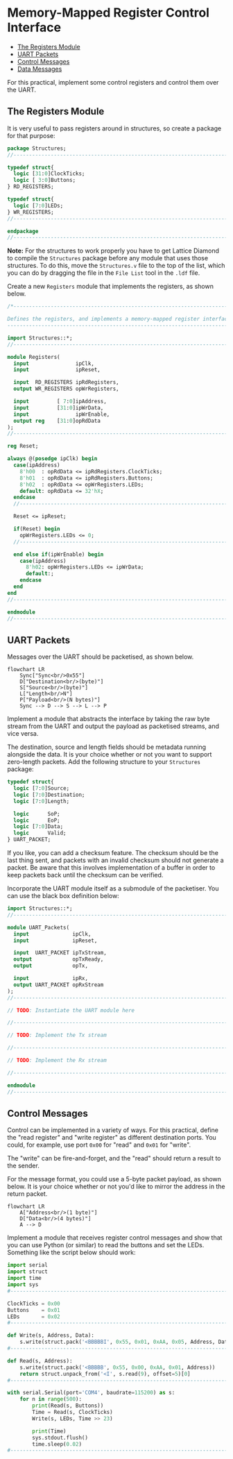 # Memory-Mapped Register Control Interface

- [The Registers Module](#the-registers-module)
- [UART Packets](#uart-packets)
- [Control Messages](#control-messages)
- [Data Messages](#data-messages)

For this practical, implement some control registers
and control them over the UART.

## The Registers Module

It is very useful to pass registers around in structures, so create a package 
for that purpose:

```SystemVerilog
package Structures;
//------------------------------------------------------------------------------

typedef struct{
  logic [31:0]ClockTicks;
  logic [ 3:0]Buttons;
} RD_REGISTERS;

typedef struct{
  logic [7:0]LEDs;
} WR_REGISTERS;
//------------------------------------------------------------------------------

endpackage
//------------------------------------------------------------------------------
```

**Note:** For the structures to work properly you have to get Lattice Diamond 
to compile the `Structures` package before any module that uses those 
structures.  To do this, move the `Structures.v` file to the top of the list,
which you can do by dragging the file in the `File List` tool
in the `.ldf` file.

Create a new `Registers` module that implements the registers, as shown below.

```SystemVerilog
/*------------------------------------------------------------------------------

Defines the registers, and implements a memory-mapped register interface.
------------------------------------------------------------------------------*/

import Structures::*;
//------------------------------------------------------------------------------

module Registers(
  input               ipClk,
  input               ipReset,

  input  RD_REGISTERS ipRdRegisters,
  output WR_REGISTERS opWrRegisters,

  input         [ 7:0]ipAddress,
  input         [31:0]ipWrData,
  input               ipWrEnable,
  output reg    [31:0]opRdData
);
//------------------------------------------------------------------------------

reg Reset;

always @(posedge ipClk) begin
  case(ipAddress)
    8'h00  : opRdData <= ipRdRegisters.ClockTicks;
    8'h01  : opRdData <= ipRdRegisters.Buttons;
    8'h02  : opRdData <= opWrRegisters.LEDs;
    default: opRdData <= 32'hX;
  endcase
  //----------------------------------------------------------------------------

  Reset <= ipReset;

  if(Reset) begin
    opWrRegisters.LEDs <= 0;
  //----------------------------------------------------------------------------

  end else if(ipWrEnable) begin
    case(ipAddress)
      8'h02: opWrRegisters.LEDs <= ipWrData;
      default:;
    endcase
  end
end
//------------------------------------------------------------------------------

endmodule
//------------------------------------------------------------------------------
```

## UART Packets

Messages over the UART should be packetised, as shown below.

```mermaid
flowchart LR
    Sync["Sync<br/>0x55"]
    D["Destination<br/>(byte)"]
    S["Source<br/>(byte)"]
    L["Length<br/>N"]
    P["Payload<br/>(N bytes)"]
    Sync --> D --> S --> L --> P
```

Implement a module that abstracts the interface by taking the raw byte stream
from the UART and output the payload as packetised streams, and vice versa.

The destination, source and length fields should be metadata running alongside
the data.  It is your choice whether or not you want to support zero-length 
packets.  Add the following structure to your `Structures` package:

```SystemVerilog
typedef struct{
  logic [7:0]Source;
  logic [7:0]Destination;
  logic [7:0]Length;

  logic      SoP;
  logic      EoP;
  logic [7:0]Data;
  logic      Valid;
} UART_PACKET;
```

If you like, you can add a checksum feature.  The checksum should be the last 
thing sent, and packets with an invalid checksum should not generate a 
packet.  Be aware that this involves implementation of a buffer in order to 
keep packets back until the checksum can be verified.

Incorporate the UART module itself as a submodule of the packetiser.  You can
use the black box definition below:

```SystemVerilog
import Structures::*;
//------------------------------------------------------------------------------

module UART_Packets(
  input              ipClk,
  input              ipReset,

  input  UART_PACKET ipTxStream,
  output             opTxReady,
  output             opTx,

  input              ipRx,
  output UART_PACKET opRxStream
);
//------------------------------------------------------------------------------

// TODO: Instantiate the UART module here

//------------------------------------------------------------------------------

// TODO: Implement the Tx stream

//------------------------------------------------------------------------------

// TODO: Implement the Rx stream

//------------------------------------------------------------------------------

endmodule
//------------------------------------------------------------------------------
```

## Control Messages

Control can be implemented in a variety of ways.  For this practical, define 
the "read register" and "write register" as different destination ports.  You 
could, for example, use port `0x00` for "read" and `0x01` for "write".

The "write" can be fire-and-forget, and the "read" should return a result to 
the sender.

For the message format, you could use a 5-byte packet payload, as shown
below.  It is your choice whether or not you'd like to mirror the address
in the return packet.

```mermaid
flowchart LR
    A["Address<br/>(1 byte)"]
    D["Data<br/>(4 bytes)"]
    A --> D
```

Implement a module that receives register control messages and show that you
can use Python (or similar) to read the buttons and set the LEDs.  Something
like the script below should work:

```Python
import serial
import struct
import time
import sys
#-------------------------------------------------------------------------------

ClockTicks = 0x00
Buttons    = 0x01
LEDs       = 0x02
#-------------------------------------------------------------------------------

def Write(s, Address, Data):
    s.write(struct.pack('<BBBBBI', 0x55, 0x01, 0xAA, 0x05, Address, Data))
#-------------------------------------------------------------------------------

def Read(s, Address):
    s.write(struct.pack('<BBBBB', 0x55, 0x00, 0xAA, 0x01, Address))
    return struct.unpack_from('<I', s.read(9), offset=5)[0]
#-------------------------------------------------------------------------------

with serial.Serial(port='COM4', baudrate=115200) as s:
    for n in range(500):
        print(Read(s, Buttons))
        Time = Read(s, ClockTicks)
        Write(s, LEDs, Time >> 23)

        print(Time)
        sys.stdout.flush()
        time.sleep(0.02)
#-------------------------------------------------------------------------------
```

